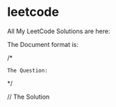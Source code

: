 # leetcode

All My LeetCode Solutions are here:

The Document format is:

/* 

    The Question: 

    

*/

// The Solution

